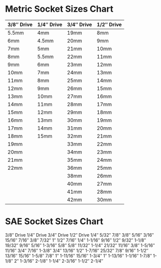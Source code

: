 # Metric Socket Sizes Chart

| 3/8″ Drive | 1/4″ Drive | 3/4″ Drive | 1/2″ Drive |
| --- | --- | --- | --- |
| 5.5mm | 4mm | 19mm | 8mm |
| 6mm | 4.5mm | 20mm | 9mm |
| 7mm | 5mm | 21mm | 10mm |
| 8mm | 5.5mm | 22mm | 11mm |
| 9mm | 6mm | 23mm | 12mm |
| 10mm | 7mm | 24mm | 13mm |
| 11mm | 8mm | 25mm | 14mm |
| 12mm | 9mm | 26mm | 15mm |
| 13mm | 10mm | 27mm | 16mm |
| 14mm | 11mm | 28mm | 17mm |
| 15mm | 12mm | 29mm | 18mm |
| 16mm | 13mm | 30mm | 19mm |
| 17mm | 14mm | 31mm | 20mm |
| 18mm | 15mm | 32mm | 21mm |
| 19mm |  | 33mm | 22mm |
| 20mm |  | 34mm | 23mm |
| 21mm |  | 35mm | 24mm |
| 22mm |  | 36mm | 25mm |
|  |  | 38mm | 26mm |
|  |  | 40mm | 27mm |
|  |  | 41mm | 28mm |
|  |  | 42mm | 30mm |


# SAE Socket Sizes Chart

3/8″ Drive	1/4″ Drive	3/4″ Drive	1/2″ Drive
1/4″	5/32″	7/8″	3/8″
5/16″	3/16″	15/16″	7/16″
3/8″	7/32″	1″	1/2″
7/16″	1/4″	1-1/16″	9/16″
1/2″	9/32″	1-1/8″	19/32″
9/16″	5/16″	1-3/16″	5/8″
5/8″	11/32″	1-1/4″	21/32″
11/16″	3/8″	1-5/16″	11/16″
3/4″	7/16″	1-3/8″	3/4″
13/16″	1/2″	1-7/16″	25/32″
7/8″	9/16″	1-1/2″	13/16″
15/16″		1-5/8″	7/8″
1″		1-11/16″	15/16″
1-3/4″	1″
1-13/16″	1-1/16″
1-7/8″	1-1/8″
2″	1-3/16″
2-1/8″	1-1/4″
2-3/16″	1-1/2″
2-1/4″	
